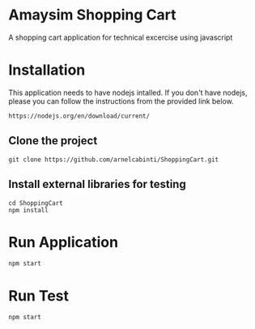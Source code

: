 # Amaysim Shopping Cart
A shopping cart application for technical excercise using javascript

# Installation

This application needs to have nodejs intalled. If you don't have nodejs, please you can follow the instructions from the provided link below.

```
https://nodejs.org/en/download/current/
```

## Clone the project

```
git clone https://github.com/arnelcabinti/ShoppingCart.git
```

## Install external libraries for testing

```
cd ShoppingCart
npm install
```

# Run Application
```
npm start
```

# Run Test
```
npm start
```


